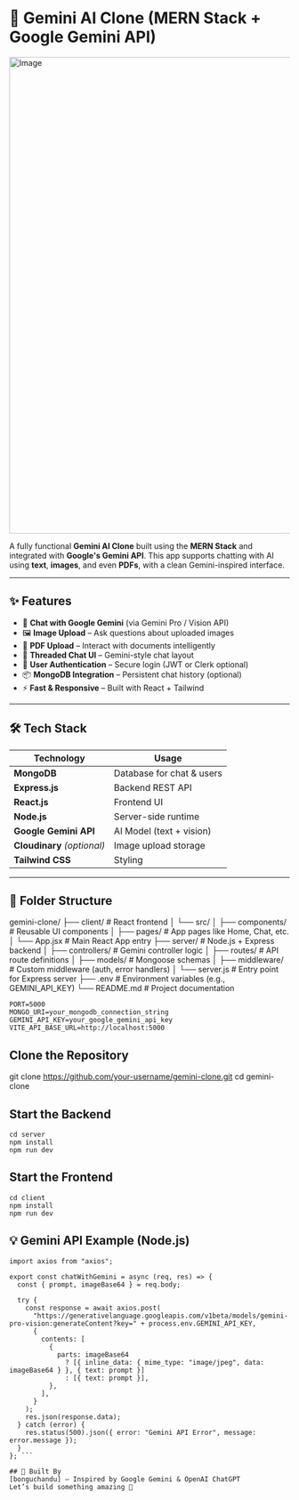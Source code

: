 # 🚀 Gemini AI Clone (MERN Stack + Google Gemini API)

<img width="1903" height="857" alt="Image" src="https://github.com/user-attachments/assets/e81317a9-e2e0-4b0e-9881-37b0ec783927" />

A fully functional **Gemini AI Clone** built using the **MERN Stack** and integrated with **Google's Gemini API**. This app supports chatting with AI using **text**, **images**, and even **PDFs**, with a clean Gemini-inspired interface.

---

## ✨ Features

- 🧠 **Chat with Google Gemini** (via Gemini Pro / Vision API)
- 🖼️ **Image Upload** – Ask questions about uploaded images
- 📄 **PDF Upload** – Interact with documents intelligently
- 💬 **Threaded Chat UI** – Gemini-style chat layout
- 🔐 **User Authentication** – Secure login (JWT or Clerk optional)
- 📦 **MongoDB Integration** – Persistent chat history (optional)
- ⚡ **Fast & Responsive** – Built with React + Tailwind

---

## 🛠️ Tech Stack

| Technology      | Usage                          |
|-----------------|---------------------------------|
| **MongoDB**     | Database for chat & users       |
| **Express.js**  | Backend REST API                |
| **React.js**    | Frontend UI                     |
| **Node.js**     | Server-side runtime             |
| **Google Gemini API** | AI Model (text + vision)  |
| **Cloudinary** *(optional)* | Image upload storage |
| **Tailwind CSS**| Styling                         |

---

## 📁 Folder Structure

gemini-clone/
├── client/                  # React frontend
│   └── src/
│       ├── components/      # Reusable UI components
│       ├── pages/           # App pages like Home, Chat, etc.
│       └── App.jsx          # Main React App entry
├── server/                  # Node.js + Express backend
│   ├── controllers/         # Gemini controller logic
│   ├── routes/              # API route definitions
│   ├── models/              # Mongoose schemas
│   ├── middleware/          # Custom middleware (auth, error handlers)
│   └── server.js            # Entry point for Express server
├── .env                     # Environment variables (e.g., GEMINI_API_KEY)
└── README.md                # Project documentation

```env
PORT=5000
MONGO_URI=your_mongodb_connection_string
GEMINI_API_KEY=your_google_gemini_api_key
VITE_API_BASE_URL=http://localhost:5000

```

## Clone the Repository
git clone https://github.com/your-username/gemini-clone.git
cd gemini-clone
## Start the Backend
```
cd server
npm install
npm run dev
```

##  Start the Frontend
```
cd client
npm install
npm run dev
```

## 💡 Gemini API Example (Node.js)
```// server/controllers/geminiController.js
import axios from "axios";

export const chatWithGemini = async (req, res) => {
  const { prompt, imageBase64 } = req.body;

  try {
    const response = await axios.post(
      "https://generativelanguage.googleapis.com/v1beta/models/gemini-pro-vision:generateContent?key=" + process.env.GEMINI_API_KEY,
      {
        contents: [
          {
            parts: imageBase64
              ? [{ inline_data: { mime_type: "image/jpeg", data: imageBase64 } }, { text: prompt }]
              : [{ text: prompt }],
          },
        ],
      }
    );
    res.json(response.data);
  } catch (error) {
    res.status(500).json({ error: "Gemini API Error", message: error.message });
  }
}; ```

## 🧡 Built By
[bonguchandu] — Inspired by Google Gemini & OpenAI ChatGPT
Let’s build something amazing 🚀


